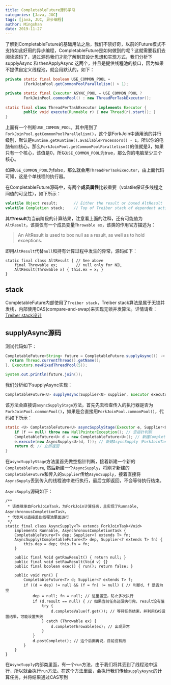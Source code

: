 ```yaml
---
title: CompletableFuture源码学习
categories: [Java, JUC]
tags: [java, JUC, 异步编程]
author: Mingshan
date: 2019-11-27
---
```


了解到CompletableFuture的基础用法之后，我们不禁好奇，以前的Future模式不支持如此好用的异步编程，CompletableFuture是如何做到的呢？这就需要我们去阅读源码了，通过源码我们才能了解到其设计思想和实现方式，我们分析下supplyAsync 和 thenApplyAsync 这两个，并且是提供线程池的接口，因为如果不提供自定义线程池，就会用默认的，如下：


```Java
private static final boolean USE_COMMON_POOL =
        (ForkJoinPool.getCommonPoolParallelism() > 1);

private static final Executor ASYNC_POOL = USE_COMMON_POOL ?
        ForkJoinPool.commonPool() : new ThreadPerTaskExecutor();
        
static final class ThreadPerTaskExecutor implements Executor {
        public void execute(Runnable r) { new Thread(r).start(); }
}
```

<!-- more -->

上面有一个判断`USE_COMMON_POOL`，其中用到了`ForkJoinPool.getCommonPoolParallelism()`，这个是ForkJoin中通用池的并行级别，默认是`Runtime.getRuntime().availableProcessors() - 1`，所以你的电脑有四核心，那么`ForkJoinPool.getCommonPoolParallelism()`的值就是3，如果只有一个核心，该值是0，所以`USE_COMMON_POOL`为true，那么你的电脑至少三个核心。

如果`USE_COMMON_POOL`为false，那么就会用`ThreadPerTaskExecutor`，由上面代码可知，这是个单线程的执行器。

在CompletableFuture源码中，有两个**成员属性**比较重要（volatile保证多线程之间值的可见性），如下所示：

```Java
volatile Object result;       // Either the result or boxed AltResult
volatile Completion stack;    // Top of Treiber stack of dependent actions
```

其中**result**为当前阶段的计算结果，注意看上面的注释，还有可能值为`AltResult`，该类仅有一个成员变量`Throwable ex`，该类的作用官方描述为：
> An AltResult is used to box null as a result, as well as to hold exceptions.

即用`AltResult`代替`null`和持有计算过程中发生的异常，源码如下：

```
static final class AltResult { // See above
    final Throwable ex;        // null only for NIL
    AltResult(Throwable x) { this.ex = x; }
}
```

## stack

CompletableFuture内部使用了`Treiber stack`，Treiber stack算法是属于无锁并发栈，内部使用CAS(compare-and-swap)来实现无锁并发算法。详情请看：[Treiber stack设计](https://mingshan.fun/2019/11/25/treiber-stack/)

## supplyAsync源码

测试代码如下：

```Java
CompletableFuture<String> future = CompletableFuture.supplyAsync(() -> {
  return Thread.currentThread().getName();
}, Executors.newFixedThreadPool(5));

System.out.println(future.join());
```

我们分析如下supplyAsync实现：

```Java
CompletableFuture<U> supplyAsync(Supplier<U> supplier, Executor executor)
```

该方法会直接调`asyncSupplyStage`方法，首先先去检查传入的执行器是否为`ForkJoinPool.commonPool()`，如果是会直接用`ForkJoinPool.commonPool()`，代码如下所示：

```Java
static <U> CompletableFuture<U> asyncSupplyStage(Executor e, Supplier<U> f) {
    if (f == null) throw new NullPointerException(); // 空指针判断
    CompletableFuture<U> d = new CompletableFuture<U>(); // 新建CompletableFuture
    e.execute(new AsyncSupply<U>(d, f)); // 新建AsyncSupply（ForkJoinTask）,丢到传入的线程池执行
    return d; // 立即返回
}
```

在`asyncSupplyStage`方法里首先做空指针判断，接着新建一个新的`CompletableFuture`, 然后新建一个`AsyncSupply`，将刚才新建的`CompletableFuture`和传入的`Supplier`传给`AsyncSupply`，接着直接将`AsyncSupply`丢到传入的线程池中进行执行，最后立即返回，不会等待执行结束。

`AsyncSupply`源码如下：

```
/**
 * 该类继承自ForkJoinTask，为ForkJoin计算任务，且实现了Runnable, AsynchronousCompletionTask，
 * 代表可以直接丢到线程池里面运行
 */
static final class AsyncSupply<T> extends ForkJoinTask<Void>
    implements Runnable, AsynchronousCompletionTask {
    CompletableFuture<T> dep; Supplier<? extends T> fn;
    AsyncSupply(CompletableFuture<T> dep, Supplier<? extends T> fn) {
        this.dep = dep; this.fn = fn;
    }

    public final Void getRawResult() { return null; }
    public final void setRawResult(Void v) {}
    public final boolean exec() { run(); return false; }

    public void run() {
        CompletableFuture<T> d; Supplier<? extends T> f;
        if ((d = dep) != null && (f = fn) != null) { // 判断d, f 是否为空
            dep = null; fn = null; // 这里置空，防止多次执行
            if (d.result == null) { // 如果当前任务还没执行完，result没有值
                try {
                    d.completeValue(f.get()); // 等待任务结束，并利用CAS设置结果，可能设置失败
                } catch (Throwable ex) {
                    d.completeThrowable(ex); // 出现异常
                }
            }
            d.postComplete(); // 这个后面再说，目前没有用
        }
    }
}
```

在`AsyncSupply`内部类里面，有一个`run`方法，由于我们将其丢到了线程池中运行，所以就会执行`run`方法。在这个方法里面，会执行我们传给`supplyAsync`的计算任务，并将结果通过CAS写到
